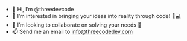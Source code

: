 - 👋 Hi, I’m @threedevcode
- 👀 I’m interested in bringing your ideas into reality through code! 🚀💻
- 💞️ I’m looking to collaborate on solving your needs 💫
- 📫 Send me an email to [info@threecodedev.com](mailto:info@threecodedev.com)

<!---
threedevcode/threedevcode is a ✨ special ✨ repository because its `README.md` (this file) appears on your GitHub profile.
You can click the Preview link to take a look at your changes.
- 🌱 I’m currently learning ...
--->
